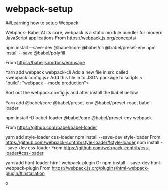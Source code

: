 # webpack-setup
##Learning how to setup Webpack 

Webpack- Babel
At its core, webpack is a static module bundler for modern JavaScript applications
From <https://webpack.js.org/concepts/> 

npm install --save-dev @babel/core @babel/cli @babel/preset-env npm install --save @babel/polyfill

From <https://babeljs.io/docs/en/usage> 

Yarn add webpack webpack-cli
Add a new file in src called <webpack.config.js>
Add this file in to JSON package to scripts <
"build": "webpack --mode production">

Sort out the webpack.config.js and after install the babel bellow

Yarn add @babel/core @babel/preset-env @babel/preset-react babel-loader

npm install -D babel-loader @babel/core @babel/preset-env webpack

From <https://github.com/babel/babel-loader> 

yarn add style-loader css-loader
npm install --save-dev style-loader
From <https://github.com/webpack-contrib/style-loader#style-loader> 
npm install --save-dev css-loader
From <https://github.com/webpack-contrib/css-loader#css-loader> 

yarn add html-loader html-webpack-plugin
Or
npm install --save-dev html-webpack-plugin
From <https://webpack.js.org/plugins/html-webpack-plugin/#installation> 

o

